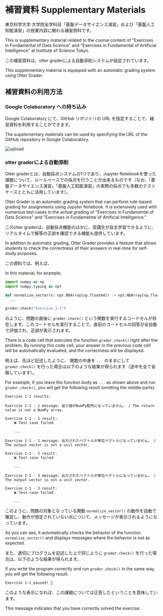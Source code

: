 # 補習資料 Supplementary Materials

東京科学大学 大学院全学科目「基盤データサイエンス演習」および「基盤人工知能演習」の授業内容に関わる補習資料です。

This is supplementary material related to the course content of "Exercises in Fundamental of Data Science" and "Exercises in Fundamental of Artificial Intelligence" at Institute of Science Tokyo.

この補習資料は、otter graderによる自動添削システムが設定されています。

This supplementary material is equipped with an automatic grading system using Otter Grader.

## 補習資料の利用方法

### Google Colaboratory への持ち込み

Google Colaboratory にて、GitHub リポジトリの URL を指定することで、補習資料を利用することができます。

The supplementary materials can be used by specifying the URL of the GitHub repository in Google Colaboratory.

![upload](https://i.imgur.com/eCN8vZR.png)

### otter graderによる自動添削

Otter graderとは、自動採点システムの1つであり、Jupyter Notebookを使った課題について、ルールベースでの採点を行うことが出来るものです（なお、「基盤データサイエンス演習」「基盤人工知能演習」の実際の採点でも多数のテストケースとともに活用しています）。

Otter Grader is an automatic grading system that can perform rule-based grading for assignments using Jupyter Notebook. It is extensively used with numerous test cases in the actual grading of "Exercises in Fundamental of Data Science" and "Exercises in Fundamental of Artificial Intelligence." 

このotter graderは、自動採点機能のほかに、受講生が自主学習できるように、リアルタイムで解答の正誤を確認できる機能も提供しています。

In addition to automatic grading, Otter Grader provides a feature that allows students to check the correctness of their answers in real-time for self-study purposes.

この資料では、例えば、

In this material, for example,

```python
import numpy as np
import numpy.typing as npt

def normalize_vector(v: npt.NDArray[np.float64]) -> npt.NDArray[np.float64]:
  ... 
```

```python
grader.check("Exercise 1-1")
```

のように、問題の直後に `grader.check()` という関数を実行するコードセルが存在します。このコードセルを実行することで、直前のコードセルの回答が全自動で評価され、正誤が表示されます。

There is a code cell that executes the function `grader.check()` right after the problem. By running this code cell, your answer in the previous code cell will be automatically evaluated, and the correctness will be displayed.

例えば、先ほど記述したように、 関数の中身を `...` のままにして `grader.check()` を行った場合は以下のような結果が得られます（途中を全て省略しています）。

For example, if you leave the function body as `...` as shown above and run `grader.check()`, you will get the following result (omitting the middle parts):

```
Exercise 1-1 results:

Exercise 1-1 - 1 message: 返り値がNumPy配列になっていません。 / The return value is not a NumPy array.

Exercise 1-1 - 1 result:
    ❌ Test case failed

    ...

Exercise 1-1 - 2 message: 出力されたベクトルが単位ベクトルになっていません。 / The output vector is not a unit vector.

Exercise 1-1 - 2 result:
    ❌ Test case failed

    ...

Exercise 1-1 - 3 message: 出力されたベクトルが単位ベクトルになっていません。 / The output vector is not a unit vector.

Exercise 1-1 - 3 result:
    ❌ Test case failed

    ...
```

このように、問題の対象となっている関数 `normalize_vector()` の動作を自動で確認し、動作が想定されていない点について、メッセージが表示されるようになっています。

As you can see, it automatically checks the behavior of the function `normalize_vector()` and displays messages where the behavior is not as expected.

また、適切にプログラムを記述した上で同じように `grader.check()` を行った場合は、以下のような結果が得られます。

If you write the program correctly and run `grader.check()` in the same way, you will get the following result:

```
Exercise 1-1 passed! 🌈
```

このような表示になれば、この課題については正答したということを意味しています。

This message indicates that you have correctly solved the exercise.